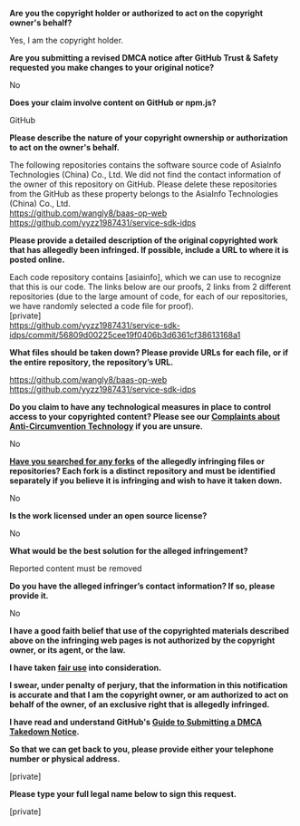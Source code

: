 **Are you the copyright holder or authorized to act on the copyright owner's behalf?**

Yes, I am the copyright holder.

**Are you submitting a revised DMCA notice after GitHub Trust & Safety requested you make changes to your original notice?**

No

**Does your claim involve content on GitHub or npm.js?**

GitHub

**Please describe the nature of your copyright ownership or authorization to act on the owner's behalf.**

The following repositories contains the software source code of AsiaInfo Technologies (China) Co., Ltd. We did not find the contact information of the owner of this repository on GitHub. Please delete these repositories from the GitHub as these property belongs to the AsiaInfo Technologies (China) Co., Ltd.  
https://github.com/wangly8/baas-op-web  
https://github.com/yyzz1987431/service-sdk-idps

**Please provide a detailed description of the original copyrighted work that has allegedly been infringed. If possible, include a URL to where it is posted online.**

Each code repository contains [asiainfo], which we can use to recognize that this is our code. The links below are our proofs, 2 links from 2 different repositories (due to the large amount of code, for each of our repositories, we have randomly selected a code file for proof).  
[private]  
https://github.com/yyzz1987431/service-sdk-idps/commit/56809d00225cee19f0406b3d6361cf38613168a1  

**What files should be taken down? Please provide URLs for each file, or if the entire repository, the repository’s URL.**

https://github.com/wangly8/baas-op-web  
https://github.com/yyzz1987431/service-sdk-idps

**Do you claim to have any technological measures in place to control access to your copyrighted content? Please see our <a href="https://docs.github.com/articles/guide-to-submitting-a-dmca-takedown-notice#complaints-about-anti-circumvention-technology">Complaints about Anti-Circumvention Technology</a> if you are unsure.**

No

**<a href="https://docs.github.com/articles/dmca-takedown-policy#b-what-about-forks-or-whats-a-fork">Have you searched for any forks</a> of the allegedly infringing files or repositories? Each fork is a distinct repository and must be identified separately if you believe it is infringing and wish to have it taken down.**

No

**Is the work licensed under an open source license?**

No

**What would be the best solution for the alleged infringement?**

Reported content must be removed

**Do you have the alleged infringer’s contact information? If so, please provide it.**

No

**I have a good faith belief that use of the copyrighted materials described above on the infringing web pages is not authorized by the copyright owner, or its agent, or the law.**

**I have taken <a href="https://www.lumendatabase.org/topics/22">fair use</a> into consideration.**

**I swear, under penalty of perjury, that the information in this notification is accurate and that I am the copyright owner, or am authorized to act on behalf of the owner, of an exclusive right that is allegedly infringed.**

**I have read and understand GitHub's <a href="https://docs.github.com/articles/guide-to-submitting-a-dmca-takedown-notice/">Guide to Submitting a DMCA Takedown Notice</a>.**

**So that we can get back to you, please provide either your telephone number or physical address.**

[private]

**Please type your full legal name below to sign this request.**

[private]
